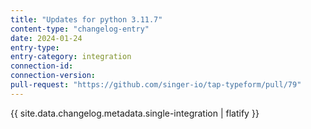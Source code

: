 ```yaml
---
title: "Updates for python 3.11.7"
content-type: "changelog-entry"
date: 2024-01-24
entry-type: 
entry-category: integration
connection-id: 
connection-version: 
pull-request: "https://github.com/singer-io/tap-typeform/pull/79"
---
```

{{ site.data.changelog.metadata.single-integration | flatify }}